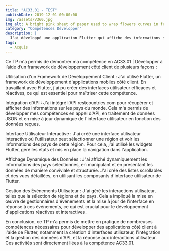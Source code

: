 ```yaml
---
title: "AC33.01 - TEST"
publishDate: 2019-12-01 00:00:00
img: /assets/V360.jpg
img_alt: A bright pink sheet of paper used to wrap flowers curves in front of rich blue background
category: "Compétences Développer"
description: |
  J'ai développé une application Flutter qui affiche des informations sur les pays du monde en utilisant l'API restcountries.com. Les utilisateurs peuvent sélectionner une région pour voir les pays correspondants et obtenir des détails sur chaque pays. Ce projet met en œuvre des compétences en intégration d'API et en création d'interfaces utilisateur réactives.
tags:
  - Acquis
---
```


Ce TP m'a permis de démontrer ma compétence en AC33.01 | Développer à l’aide d’un framework de développement côté client de plusieurs façons :

Utilisation d'un Framework de Développement Client :
J'ai utilisé Flutter, un framework de développement d'applications mobiles côté client. En travaillant avec Flutter, j'ai pu créer des interfaces utilisateur efficaces et réactives, ce qui est essentiel pour maîtriser cette compétence.

Intégration d'API :
J'ai intégré l'API restcountries.com pour récupérer et afficher des informations sur les pays du monde. Cela m'a permis de développer mes compétences en appel d'API, en traitement de données JSON et en mise à jour dynamique de l'interface utilisateur en fonction des données reçues.

Interface Utilisateur Interactive :
J'ai créé une interface utilisateur interactive où l'utilisateur peut sélectionner une région et voir les informations des pays de cette région. Pour cela, j'ai utilisé les widgets Flutter, géré les états et mis en place la navigation dans l'application.

Affichage Dynamique des Données :
J'ai affiché dynamiquement les informations des pays sélectionnés, en manipulant et en présentant les données de manière conviviale et structurée. J'ai créé des listes scrollables et des vues détaillées, en utilisant les composants d'interface utilisateur de Flutter.

Gestion des Événements Utilisateur :
J'ai géré les interactions utilisateur, telles que la sélection de régions et de pays. Cela a impliqué la mise en œuvre de gestionnaires d'événements et la mise à jour de l'interface en réponse à ces événements, ce qui est crucial pour le développement d'applications réactives et interactives.

En conclusion, ce TP m'a permis de mettre en pratique de nombreuses compétences nécessaires pour développer des applications côté client à l'aide de Flutter, notamment la création d'interfaces utilisateur, l'intégration et la gestion des données d'API, et la réponse aux interactions utilisateur. Ces activités sont directement liées à la compétence AC33.01.






